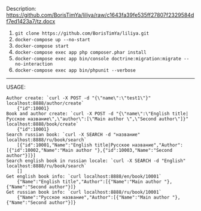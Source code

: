 Description: https://github.com/BorisTimYa/liliya/raw/c1643fa39fe535ff27807f2329584df7ed1423a7/tz.docx

1. `git clone https://github.com/BorisTimYa/liliya.git` 
2. `docker-compose up --no-start`
3. `docker-compose start`
4. `docker-compose exec app php composer.phar install`   
5. `docker-compose exec app bin/console doctrine:migration:migrate --no-interaction`
6. `docker-compose exec app bin/phpunit --verbose`
-------------------
USAGE:
   
    Author create: `curl -X POST -d "{\"name\":\"test1\"}" localhost:8888/author/create`
        {"id":10001}
    Book and author create: `curl -X POST -d "{\"name\":\"English title|Русское название\",\"author\":[\"Main author \",\"Second author\"]}" localhost:8888/book/create`
        {"id":10001}
    Search russian book: `curl -X SEARCH -d "название" localhost:8888/ru/book/search`
        [{"id":10001,"Name":"English title|Русское название","Author":[{"id":10002,"Name":"Main author "},{"id":10003,"Name":"Second author"}]}]
    Search english book in russian locale: `curl -X SEARCH -d "English" localhost:8888/ru/book/search`
        []
    Get english book info: `curl localhost:8888/en/book/10001`
        {"Name":"English title","Author":[{"Name":"Main author "},{"Name":"Second author"}]}    
    Get russian book info: `curl localhost:8888/ru/book/10001`
        {"Name":"Русское название","Author":[{"Name":"Main author "},{"Name":"Second author"}]}    
    
